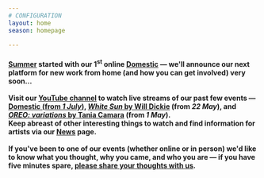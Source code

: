 ```yaml
---
# CONFIGURATION
layout: home
season: homepage

---
```

#### [Summer](/current/2020-summer) started with our 1<sup>st</sup> online [Domestic](/current/2020-domestic/july) — we'll announce our next platform for new work from home (and how you can get involved) very soon…<br><br>Visit our <a href="http://bit.ly/YTwarnmcr" target="_blank">YouTube channel</a> to watch live streams of our past few events — <a href="http://youtu.be/IUNv7CARKLU" target="_blank">Domestic (from *1 July*)</a>, <a href="http://youtu.be/yrZFSzURaS4" target="_blank">*White Sun* by Will Dickie</a> (from *22 May*), and <a href="http://youtu.be/3hAigduBYTA" target="_blank">*OREO: variations* by Tania Camara</a> (from *1 May*).<br>Keep abreast of other interesting things to watch and find information for artists via our [News](/news) page.<br><br>If you've been to one of our events (whether online or in person) we'd like to know what you thought, why you came, and who you are — if you have five minutes spare, <a href="http://bit.ly/warnmcrfeedback" target="_blank">please share your thoughts with us</a>.
